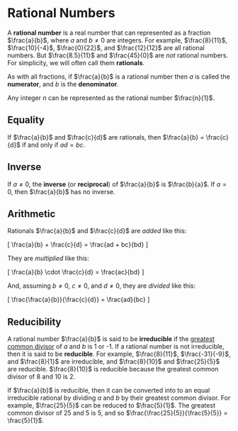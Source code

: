 # Rational Numbers

A **rational number** is a real number that can represented as a fraction
$\frac{a}{b}$, where $a$ and $b \neq 0$ are integers. For example,
$\frac{8}{11}$, $\frac{10}{-4}$, $\frac{0}{22}$, and $\frac{12}{12}$ are all
rational numbers. But $\frac{8.5}{11}$ and $\frac{45}{0}$ are *not* rational
numbers. For simplicity, we will often call them **rationals**.

As with all fractions, if $\frac{a}{b}$ is a rational number then $a$ is
called the **numerator**, and $b$ is the **denominator**.

Any integer $n$ can be represented as the rational number $\frac{n}{1}$.


## Equality

If $\frac{a}{b}$ and $\frac{c}{d}$ are rationals, then $\frac{a}{b} =
\frac{c}{d}$ if and only if $ad = bc$.


## Inverse

If $a \neq 0$, the **inverse** (or **reciprocal**) of $\frac{a}{b}$ is
$\frac{b}{a}$. If $a = 0$, then $\frac{a}{b}$ has no inverse.


## Arithmetic

Rationals $\frac{a}{b}$ and $\frac{c}{d}$ are *added* like this:

\[
\frac{a}{b} + \frac{c}{d} = \frac{ad + bc}{bd}
\]

They are *multiplied* like this:

\[
\frac{a}{b} \cdot \frac{c}{d} = \frac{ac}{bd}
\]

And, assuming $b \neq 0$, $c \neq 0$, and $d \neq 0$, they are *divided* like
this:

\[
\frac{\frac{a}{b}}{\frac{c}{d}} = \frac{ad}{bc}
\]


## Reducibility

A rational number $\frac{a}{b}$ is said to be **irreducible** if the [greatest
common divisor](https://en.wikipedia.org/wiki/Greatest_common_divisor) of $a$
and $b$ is 1 or -1. If a rational number is not irreducible, then it is said
to be **reducible**. For example, $\frac{8}{11}$, $\frac{-31}{-9}$, and
$\frac{8}{1}$ are irreducible, and $\frac{8}{10}$ and $\frac{25}{5}$ are
reducible. $\frac{8}{10}$ is reducible because the greatest common divisor of
8 and 10 is 2.

If $\frac{a}{b}$ is reducible, then it can be converted into to an equal
irreducible rational by dividing $a$ and $b$ by their greatest common divisor.
For example, $\frac{25}{5}$ can be reduced to $\frac{5}{1}$. The greatest
common divisor of 25 and 5 is 5, and so $\frac{\frac{25}{5}}{\frac{5}{5}} =
\frac{5}{1}$.
